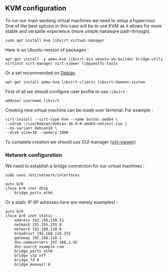 ## KVM configuration

To run our main working virtual machines we need to setup a hypervisor.
One of the best options in this case will be to use KVM as it allows for more stable and versatile experience (more simple hardware path-through).

```
sudo apt install kvm libvirt virtual-manager
```

Here is an Ubuntu version of packages :

```
apt-get install -y qemu-kvm libvirt-bin ubuntu-vm-builder bridge-utils virtinst virt-manager virt-viewer libguestfs-tools
```

Or a set recommended on [Debian](https://wiki.debian.org/KVM)

```
apt-get install qemu-kvm libvirt-clients libvirt-daemon-system
```

First of all we should configure user profile to use `libvirt` :

```
adduser username libvirt
```

Creating new virtual machine can be made over terminal.
For example :

```
virt-install --virt-type kvm --name buster-amd64 \
--cdrom ~/iso/Debian/debian-10.0.0-amd64-netinst.iso \
--os-variant debian10 \
--disk size=10 --memory 1000
```

To complete creation we should use GUI manager ([virt-viewer](https://packages.debian.org/buster/virt-viewer))

### Network configuration

We need to establish a bridge connection for our virtual machines :

```
sudo nano /etc/network/interfaces
```

```
auto br0
iface br0 inet dhcp
    bridge_ports eth0
```

Or a static IP (IP adresses here are merely examples) :

```
auto br0
iface br0 inet static
    address 192.168.110.51
    netmask 255.255.255.0
    network 192.168.110.0
    broadcast 192.168.110.255
    gateway 192.168.110.1
    dns-nameservers 192.168.3.45
    dns-search example.com
    bridge_ports eth0
    bridge_stp off
    bridge_fd 0
    bridge_maxwait 0
```